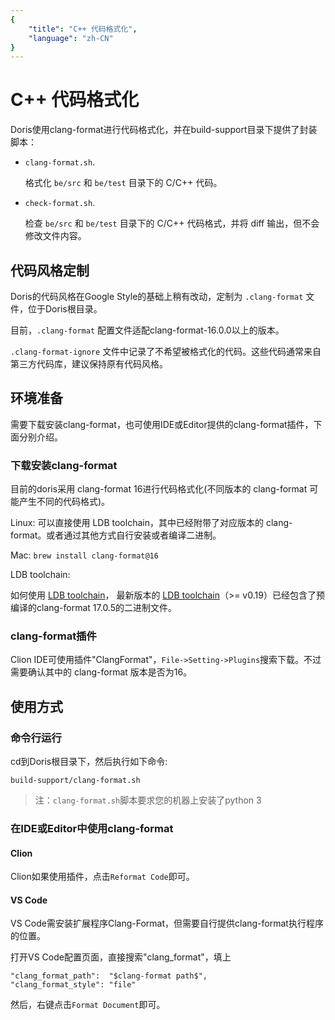```yaml
---
{
    "title": "C++ 代码格式化",
    "language": "zh-CN"
}
---
```


<!-- 
Licensed to the Apache Software Foundation (ASF) under one
or more contributor license agreements.  See the NOTICE file
distributed with this work for additional information
regarding copyright ownership.  The ASF licenses this file
to you under the Apache License, Version 2.0 (the
"License"); you may not use this file except in compliance
with the License.  You may obtain a copy of the License at

  http://www.apache.org/licenses/LICENSE-2.0

Unless required by applicable law or agreed to in writing,
software distributed under the License is distributed on an
"AS IS" BASIS, WITHOUT WARRANTIES OR CONDITIONS OF ANY
KIND, either express or implied.  See the License for the
specific language governing permissions and limitations
under the License.
-->

# C++ 代码格式化

Doris使用clang-format进行代码格式化，并在build-support目录下提供了封装脚本：

* `clang-format.sh`.

    格式化 `be/src` 和 `be/test` 目录下的 C/C++ 代码。

* `check-format.sh`.

    检查 `be/src` 和 `be/test` 目录下的 C/C++ 代码格式，并将 diff 输出，但不会修改文件内容。

## 代码风格定制

Doris的代码风格在Google Style的基础上稍有改动，定制为 `.clang-format` 文件，位于Doris根目录。

目前，`.clang-format` 配置文件适配clang-format-16.0.0以上的版本。

`.clang-format-ignore` 文件中记录了不希望被格式化的代码。这些代码通常来自第三方代码库，建议保持原有代码风格。

## 环境准备

需要下载安装clang-format，也可使用IDE或Editor提供的clang-format插件，下面分别介绍。

### 下载安装clang-format

目前的doris采用 clang-format 16进行代码格式化(不同版本的 clang-format 可能产生不同的代码格式)。

Linux: 可以直接使用 LDB toolchain，其中已经附带了对应版本的 clang-format。或者通过其他方式自行安装或者编译二进制。

Mac: `brew install clang-format@16`


LDB toolchain:

如何使用 [LDB toolchain](/docs/install/source-install/compilation-with-ldb-toolchain)，
最新版本的 [LDB toolchain](https://github.com/amosbird/ldb_toolchain_gen/releases)（>= v0.19）已经包含了预编译的clang-format
17.0.5的二进制文件。

### clang-format插件

Clion IDE可使用插件"ClangFormat"，`File->Setting->Plugins`搜索下载。不过需要确认其中的 clang-format 版本是否为16。

## 使用方式

### 命令行运行

cd到Doris根目录下，然后执行如下命令:

`build-support/clang-format.sh`

> 注：`clang-format.sh`脚本要求您的机器上安装了python 3

### 在IDE或Editor中使用clang-format

#### Clion

Clion如果使用插件，点击`Reformat Code`即可。

#### VS Code

VS Code需安装扩展程序Clang-Format，但需要自行提供clang-format执行程序的位置。

打开VS Code配置页面，直接搜索"clang_format"，填上

```
"clang_format_path":  "$clang-format path$",
"clang_format_style": "file"
```

然后，右键点击`Format Document`即可。
